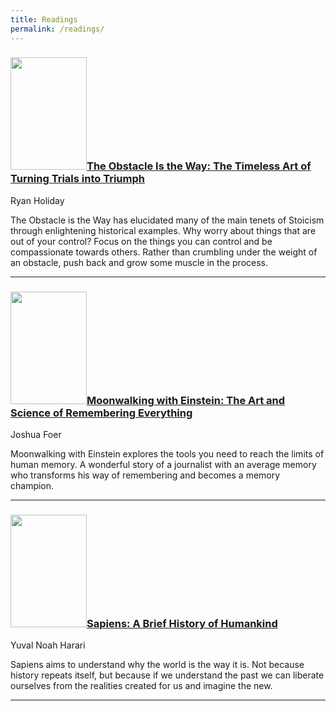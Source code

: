 ```yaml
---
title: Readings
permalink: /readings/
---
```



<div class = "bookContainer">

<h3><a href="https://www.amazon.com/Obstacle-Way-Timeless-Turning-Triumph/dp/1591846358" target="_blank"><img class="book" src="https://images-na.ssl-images-amazon.com/images/I/51xcOSxtYEL._SX352_BO1,204,203,200_.jpg" width="122" height="180"></a><a href="https://www.amazon.com/Obstacle-Way-Timeless-Turning-Triumph/dp/1591846358">The Obstacle Is the Way: The Timeless Art of Turning Trials into Triumph</a></h3>

<p>Ryan Holiday</p>

<p>The Obstacle is the Way has elucidated many of the main tenets of Stoicism through enlightening historical examples. Why worry about things that are out of your control? Focus on the things you can control and be compassionate towards others. Rather than crumbling under the weight of an obstacle, push back and grow some muscle in the process.</p>
</div>
<hr>


<div class = "bookContainer">

<h3><a href="https://www.amazon.com/Moonwalking-Einstein-Science-Remembering-Everything/dp/0143120530" target="_blank"><img class="book" src="https://images-na.ssl-images-amazon.com/images/I/51BD8oiyJlL._SX324_BO1,204,203,200_.jpg" width="122" height="180"></a><a href="https://www.amazon.com/Moonwalking-Einstein-Science-Remembering-Everything/dp/0143120530">Moonwalking with Einstein: The Art and Science of Remembering Everything</a></h3>

<p>Joshua Foer</p>

<p>Moonwalking with Einstein explores the tools you need to reach the limits of human memory. A wonderful story of a journalist with an average memory who transforms his way of remembering and becomes a memory champion.</p>
</div>
<hr>


<div class = "bookContainer">

<h3><a href="https://www.amazon.com/Sapiens-Humankind-Yuval-Noah-Harari/dp/0062316095" target="_blank"><img class="book" src="https://images-na.ssl-images-amazon.com/images/I/51xwPegEzlL._SX333_BO1,204,203,200_.jpg" width="122" height="180"></a><a href="https://www.amazon.com/Sapiens-Humankind-Yuval-Noah-Harari/dp/0062316095">Sapiens: A Brief History of Humankind</a></h3>

<p>Yuval Noah Harari</p>
<p>
Sapiens aims to understand why the world is the way it is. Not because history repeats itself, but because if we understand the past we can liberate ourselves from the realities created for us and imagine the new. 
</p>
</div>
<hr>

